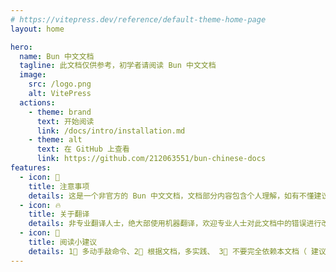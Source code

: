 ```yaml
---
# https://vitepress.dev/reference/default-theme-home-page
layout: home

hero:
  name: Bun 中文文档
  tagline: 此文档仅供参考，初学者请阅读 Bun 中文文档
  image:
    src: /logo.png
    alt: VitePress
  actions:
    - theme: brand
      text: 开始阅读
      link: /docs/intro/installation.md
    - theme: alt
      text: 在 GitHub 上查看
      link: https://github.com/212063551/bun-chinese-docs
features:
  - icon: 🚨
    title: 注意事项
    details: 这是一个非官方的 Bun 中文文档，文档部分内容包含个人理解，如有不懂建议阅读官方文档。
  - icon: 🔥
    title: 关于翻译
    details: 非专业翻译人士，绝大部使用机器翻译，欢迎专业人士对此文档中的错误进行改正。
  - icon: 🙅
    title: 阅读小建议
    details: 1⃣️ 多动手敲命令、2⃣️ 根据文档，多实践、 3⃣️ 不要完全依赖本文档（ 建议多阅读官方文档 ）4⃣️ 学英语
---
```

